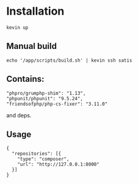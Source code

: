 # Installation

```
kevin up
```

## Manual build

```
echo '/app/scripts/build.sh' | kevin ssh satis 
```


## Contains:

```
"phpro/grumphp-shim": "1.13",
"phpunit/phpunit": "9.5.24",
"friendsofphp/php-cs-fixer": "3.11.0"
```

and deps.

## Usage

```
{
  "repositories": [{
    "type": "composer",
    "url": "http://127.0.0.1:8000"
  }]
}
```